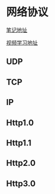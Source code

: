 # 网络协议

[笔记地址](https://blog.csdn.net/weixin_43734095/article/details/112449428)

[视频学习地址](https://www.bilibili.com/video/BV1Fy4y1Y7n6?p=7)

## UDP

## TCP

## IP

## Http1.0

## Http1.1

## Http2.0

## Http3.0
